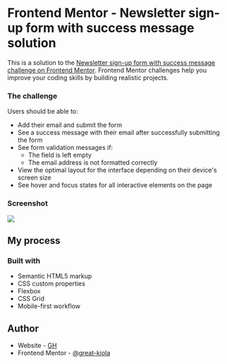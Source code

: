 # Frontend Mentor - Newsletter sign-up form with success message solution

This is a solution to the [Newsletter sign-up form with success message challenge on Frontend Mentor](https://www.frontendmentor.io/challenges/newsletter-signup-form-with-success-message-3FC1AZbNrv). Frontend Mentor challenges help you improve your coding skills by building realistic projects. 

### The challenge

Users should be able to:

- Add their email and submit the form
- See a success message with their email after successfully submitting the form
- See form validation messages if:
  - The field is left empty
  - The email address is not formatted correctly
- View the optimal layout for the interface depending on their device's screen size
- See hover and focus states for all interactive elements on the page

### Screenshot

![](./screenshot.jpg)

## My process

### Built with

- Semantic HTML5 markup
- CSS custom properties
- Flexbox
- CSS Grid
- Mobile-first workflow

## Author

- Website - [GH](https://github.com/Great-kiola)
- Frontend Mentor - [@great-kiola](https://www.frontendmentor.io/profile/great-kiola)